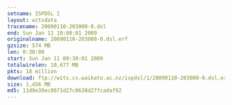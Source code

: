 ```yaml
---
setname: ISPDSL I
layout: witsdata
tracename: 20090110-203000-0.dsl
end: Sun Jan 11 10:00:01 2009
originalname: 20090110-203000-0.dsl.erf
gzsize: 574 MB
len: 0:30:00
start: Sun Jan 11 09:30:01 2009
totalwirelen: 10,677 MB
pkts: 18 million
download: ftp://wits.cs.waikato.ac.nz/ispdsl/1/20090110-203000-0.dsl.erf.gz
size: 1,456 MB
md5: 11d8e38ec8671d27c0638d27fcadaf92
---
```


